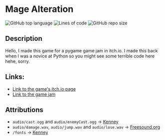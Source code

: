 # Mage Alteration

![GitHub top language](https://img.shields.io/github/languages/top/DragunWF/Mage-Alteration)
![Lines of code](https://img.shields.io/tokei/lines/github/DragunWF/Mage-Alteration)
![GitHub repo size](https://img.shields.io/github/repo-size/DragunWF/Mage-Alteration)

## Description

Hello, I made this game for a pygame game jam in itch.io. I made this back when I was a novice at Python 
so you might see some terrible code here hehe, sorry.

## Links:

- [Link to the game's itch.io page](https://dragonwf.itch.io/mage-alteration)
- [Link to the game jam](https://itch.io/jam/pygame-new-years-jam)

## Attributions

- `audio/cast.ogg` and `audio/enemyCast.ogg` -> [Kenney](https://www.kenney.nl/assets?q=audio)
- `audio/damage.wav`, `audio/jump.wav` and `audio/lose.wav` -> [Freesound.org](https://freesound.org/)
- `/fonts` -> [Kenney](https://www.kenney.nl/assets/kenney-fonts)
